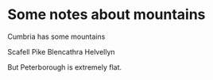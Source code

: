 Some notes about mountains
==========================

Cumbria has some mountains

Scafell Pike
Blencathra
Helvellyn

But Peterborough is extremely flat.

